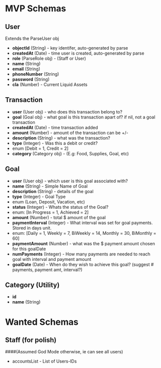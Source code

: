 MVP Schemas
============

## User
Extends the ParseUser obj

* **objectId** (String) - key identifer, auto-generated by parse
* **createdAt** (Date) - time user is created, auto-generated by parse
* **role** (ParseRole obj) - (Staff or User)
* **name** (String)
* **email** (String)
* **phoneNumber** (String)
* **password** (String)
* **cla** (Number) - Current Liquid Assets

## Transaction
* **user** (User obj) - who does this transaction belong to?
* **goal** (Goal obj) - what goal is this transaction apart of? if nil, not a goal transaction
* **createdAt** (Date) - time transaction added
* **amount** (Number) - amount of the transaction can be +/-
* **description** (String) - what was the transaction?
* **type** (Integer) - Was this a debit or credit?
 * enum [Debit = 1, Credit = 2]
* **category** (Category obj) - (E.g: Food, Supplies, Goal, etc)

## Goal
* **user** (User obj) - which user is this goal associated with?
* **name** (String) - Simple Name of Goal
* **description** (String) - details of the goal
* **type** (Integer) - Goal Type
 * enum (Loan, Deposit, Vacation, etc)
* **status** (Integer) - Whats the status of the Goal?
 * enum: [In Progress = 1, Achieved = 2]
* **amount** (Number) - total $ amount of the goal
* **paymentInterval** (Integer) - What interval was set for goal payments. Stored in days unit.
 * enum: [Daily = 1, Weekly = 7, BiWeekly = 14, Monthly = 30, BiMonthly = 60]
* **paymentAmount** (Number) - what was the $ payment amount chosen for this goalDate
* **numPayments** (Integer) - How many payments are needed to reach goal with interval and payment amount
* **goalDate** (Date) - When do they wish to achieve this goal? (suggest # payments, payment amt, interval?)

## Category (Utility)
* **id**
* **name** (String)

Wanted Schemas
===============

## Staff (for polish)
####(Assumed God Mode otherwise, ie can see all users)

* accountsList - List of Users-IDs
